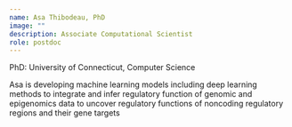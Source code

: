 ```yaml
---
name: Asa Thibodeau, PhD
image: ""
description: Associate Computational Scientist
role: postdoc
---
```


PhD: University of Connecticut, Computer Science

Asa is developing machine learning models including deep learning methods to integrate and infer regulatory function of genomic and epigenomics data to uncover regulatory functions of noncoding regulatory regions and their gene targets
